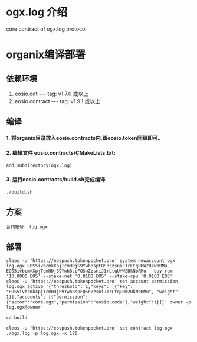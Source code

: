 # ogx.log 介绍

core contract of ogx.log protocol

# organix编译部署

## 依赖环境

1. eosio.cdt --- tag: v1.7.0 或以上
2. eosio.contract --- tag:  v1.9.1 或以上

## 编译

#### 1. 将organix目录放入eosio.contracts内,跟eosio.token同级即可。
#### 2. 编辑文件 eosio.contracts/CMakeLists.txt:

```
add_subdirectory(ogx.log)
```
#### 3. 运行eosio.contracts/build.sh完成编译
 ```
 ./build.sh
 ```
 
## 方案
```
合约帐号: log.ogx
```

## 部署
```
cleos -u 'https://eospush.tokenpocket.pro' system newaccount ogx log.ogx EOS5ivbcmkXpjTcmHDjS9Ywh8spFQSnZzsniJ1rLtqUHW2DkNbRMu EOS5ivbcmkXpjTcmHDjS9Ywh8spFQSnZzsniJ1rLtqUHW2DkNbRMu --buy-ram '10.0000 EOS' --stake-net '0.0100 EOS' --stake-cpu '0.0100 EOS'
cleos -u 'https://eospush.tokenpocket.pro' set account permission log.ogx active '{"threshold": 1,"keys": [{"key": "EOS5ivbcmkXpjTcmHDjS9Ywh8spFQSnZzsniJ1rLtqUHW2DkNbRMu", "weight": 1}],"accounts": [{"permission":{"actor":"core.ogx","permission":"eosio.code"},"weight":1}]}' owner -p log.ogx@owner

cd build

cleos -u 'https://eospush.tokenpocket.pro' set contract log.ogx ./ogx.log -p log.ogx -x 180

```